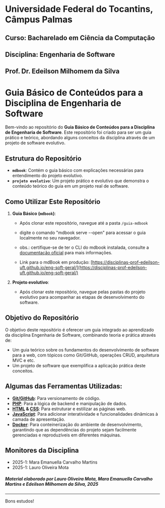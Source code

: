 # Universidade Federal do Tocantins, Câmpus Palmas
## Curso: Bacharelado em Ciência da Computação
## Disciplina: Engenharia de Software
## Prof. Dr. Edeilson Milhomem da Silva

# Guia Básico de Conteúdos para a Disciplina de Engenharia de Software

Bem-vindo ao repositório do **Guia Básico de Conteúdos para a Disciplina de Engenharia de Software**. Este repositório foi criado para ser um guia prático e teórico, abordando alguns conceitos da disciplina através de um projeto de software evolutivo.

## Estrutura do Repositório

- **`mdbook`**: Contém o guia básico com explicações necessárias para entendimento do projeto evolutivo.
- **`projeto evolutivo`**: Um projeto prático e evolutivo que demonstra o conteúdo teórico do guia em um projeto real de software.

## Como Utilizar Este Repositório

1. **Guia Básico (`mdbook`)**:
   - Após clonar este repositório, navegue até a pasta `/guia-mdbook`
   - digite o comando "mdbook serve --open" para acessar o guia localmente no seu navegador.
   - obs.: certifique-se de ter o CLI do mdbook instalada, consulte a [documentação oficial](https://rust-lang.github.io/mdBook/guide/installation.html) para mais informações.

   - Link para o mdBook em produção: [https://disciplinas-prof-edeilson-uft.github.io/eng-soft-geral/](https://disciplinas-prof-edeilson-uft.github.io/eng-soft-geral/)

2. **Projeto evolutivo**:
   - Após clonar este repositório, navegue pelas pastas do projeto evolutivo para acompanhar as etapas de desenvolvimento do software.

## Objetivo do Repositório

O objetivo deste repositório é oferecer um guia integrado ao aprendizado da disciplina Engenharia de Software, combinando teoria e prática através de:
- Um guia teórico sobre os fundamentos do desenvolvimento de software para a web, com tópicos como Git/GitHub, operações CRUD, arquitetura MVC e etc.
- Um projeto de software que exemplifica a aplicação prática deste conceitos.


## Algumas das Ferramentas Utilizadas:

- **[Git/GitHub](https://github.com/)**: Para versionamento de código.  
- **[PHP](https://www.php.net/docs.php)**: Para a lógica de backend e manipulação de dados.
- **[HTML](https://developer.mozilla.org/en-US/docs/Web/HTML) & [CSS](https://developer.mozilla.org/en-US/docs/Web/CSS)**: Para estruturar e estilizar as páginas web.
- **[JavaScript](https://developer.mozilla.org/en-US/docs/Web/JavaScript)**: Para adicionar interatividade e funcionalidades dinâmicas à camada de apresentação.
- **[Docker](https://docs.docker.com/)**: Para conteinerização do ambiente de desenvolvimento, garantindo que as dependências do projeto sejam facilmente gerenciadas e reproduzíveis em diferentes máquinas.

## Monitores da Disciplina

- 2025-1: Mara Emanuella Carvalho Martins
- 2025-1: Lauro Oliveira Mota

##### Material elaborado por Lauro Oliveira Mota, Mara Emanuella Carvalho Martins e Edeilson Milhomem da Silva, 2025

---

Bons estudos!
